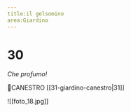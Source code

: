 ```yaml
---
title:il gelsomino
area:Giardino
---
```

# 30
_Che profumo!_

👀CANESTRO [[31-giardino-canestro|31]]

![[foto_18.jpg]]